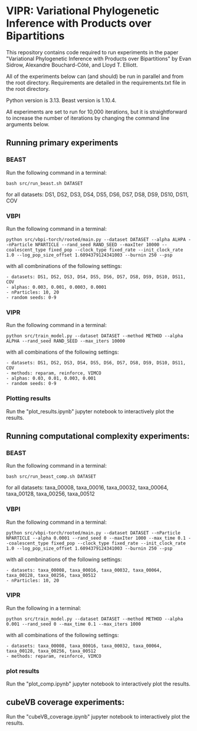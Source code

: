 # VIPR: Variational Phylogenetic Inference with Products over Bipartitions

This repository contains code required to run experiments in the paper "Variational Phylogenetic Inference with Products over Bipartitions" by Evan Sidrow, Alexandre Bouchard-Côté, and Lloyd T. Elliott.

All of the experiments below can (and should) be run in parallel and from the root directory. Requirements are detailed in the requirements.txt file in the root directory. 

Python version is 3.13.
Beast version is 1.10.4.

All experiments are set to run for 10,000 iterations, but it is straightforward to increase the number of iterations by changing the command line arguments below.

## Running primary experiments

### BEAST

Run the following command in a terminal:

`bash src/run_beast.sh DATASET` 

for all datasets: DS1, DS2, DS3, DS4, DS5, DS6, DS7, DS8, DS9, DS10, DS11, COV 

### VBPI

Run the following command in a terminal:

`python src/vbpi-torch/rooted/main.py --dataset DATASET --alpha ALHPA --nParticle NPARTICLE --rand_seed RAND_SEED --maxIter 10000 --coalescent_type fixed_pop --clock_type fixed_rate --init_clock_rate 1.0 --log_pop_size_offset 1.6094379124341003 --burnin 250 --psp`

with all combninations of the following settings:

    - datasets: DS1, DS2, DS3, DS4, DS5, DS6, DS7, DS8, DS9, DS10, DS11, COV
    - alphas: 0.003, 0.001, 0.0003, 0.0001
    - nParticles: 10, 20
    - random seeds: 0-9

### VIPR

Run the following command in a terminal: 

`python src/train_model.py --dataset DATASET --method METHOD --alpha ALPHA --rand_seed RAND_SEED --max_iters 10000`

with all combinations of the following settings:

    - datasets: DS1, DS2, DS3, DS4, DS5, DS6, DS7, DS8, DS9, DS10, DS11, COV
    - methods: reparam, reinforce, VIMCO
    - alphas: 0.03, 0.01, 0.003, 0.001
    - random seeds: 0-9

### Plotting results

Run the "plot_results.ipynb" jupyter notebook to interactively plot the results.


## Running computational complexity experiments:

### BEAST

Run the following command in a terminal:

`bash src/run_beast_comp.sh DATASET` 

for all datasets: taxa_00008, taxa_00016, taxa_00032, taxa_00064, taxa_00128, taxa_00256, taxa_00512

### VBPI

Run the following command in a terminal:

`python src/vbpi-torch/rooted/main.py --dataset DATASET --nParticle NPARTICLE --alpha 0.0001 --rand_seed 0 --maxIter 1000 --max_time 0.1 --coalescent_type fixed_pop --clock_type fixed_rate --init_clock_rate 1.0 --log_pop_size_offset 1.6094379124341003 --burnin 250 --psp`

with all combninations of the following settings:

    - datasets: taxa_00008, taxa_00016, taxa_00032, taxa_00064, taxa_00128, taxa_00256, taxa_00512
    - nParticles: 10, 20

### VIPR

Run the following in a terminal:

`python src/train_model.py --dataset DATASET --method METHOD --alpha 0.001 --rand_seed 0 --max_time 0.1 --max_iters 1000`

with all combinations of the following settings:

    - datasets: taxa_00008, taxa_00016, taxa_00032, taxa_00064, taxa_00128, taxa_00256, taxa_00512
    - methods: reparam, reinforce, VIMCO

### plot results

Run the "plot_comp.ipynb" jupyter notebook to interactively plot the results.

## cubeVB coverage experiments:

Run the "cubeVB_coverage.ipynb" jupyter notebook to interactively plot the results.